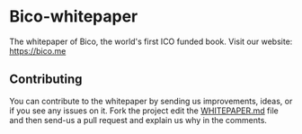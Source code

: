 # Bico-whitepaper
The whitepaper of Bico, the world's first ICO funded book.
Visit our website: https://bico.me

## Contributing
You can contribute to the whitepaper by sending us improvements, ideas, or if you see any issues on it.
Fork the project edit the [WHITEPAPER.md](WHITEPAPER.md]) file and then send-us a pull request and explain us why in the comments.